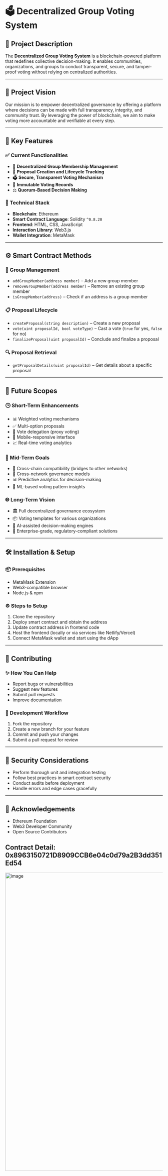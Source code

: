 # 🗳️ Decentralized Group Voting System

## 📘 Project Description

The **Decentralized Group Voting System** is a blockchain-powered platform that redefines collective decision-making. It enables communities, organizations, and groups to conduct transparent, secure, and tamper-proof voting without relying on centralized authorities.

---

## 🌟 Project Vision

Our mission is to empower decentralized governance by offering a platform where decisions can be made with full transparency, integrity, and community trust. By leveraging the power of blockchain, we aim to make voting more accountable and verifiable at every step.

---

## 🚀 Key Features

### ✅ Current Functionalities

- 🔐 **Decentralized Group Membership Management**
- 📝 **Proposal Creation and Lifecycle Tracking**
- 🗳️ **Secure, Transparent Voting Mechanism**
- 🧾 **Immutable Voting Records**
- ⚖️ **Quorum-Based Decision Making**

### 🧪 Technical Stack

- **Blockchain**: Ethereum
- **Smart Contract Language**: Solidity `^0.8.20`
- **Frontend**: HTML, CSS, JavaScript
- **Interaction Library**: Web3.js
- **Wallet Integration**: MetaMask

---

## ⚙️ Smart Contract Methods

### 👥 Group Management
- `addGroupMember(address member)` – Add a new group member  
- `removeGroupMember(address member)` – Remove an existing group member  
- `isGroupMember(address)` – Check if an address is a group member  

### 📋 Proposal Lifecycle
- `createProposal(string description)` – Create a new proposal  
- `vote(uint proposalId, bool voteType)` – Cast a vote (`true` for yes, `false` for no)  
- `finalizeProposal(uint proposalId)` – Conclude and finalize a proposal  

### 🔍 Proposal Retrieval
- `getProposalDetails(uint proposalId)` – Get details about a specific proposal  

---

## 🔮 Future Scopes 

### 🕒 Short-Term Enhancements
- 📊 Weighted voting mechanisms  
- ✅ Multi-option proposals  
- 🔄 Vote delegation (proxy voting)  
- 📱 Mobile-responsive interface  
- 📈 Real-time voting analytics  

### 🧭 Mid-Term Goals
- 🌉 Cross-chain compatibility (bridges to other networks)  
- 🔗 Cross-network governance models  
- 📊 Predictive analytics for decision-making  
- 🤖 ML-based voting pattern insights  

### 🌐 Long-Term Vision
- 🏛️ Full decentralized governance ecosystem  
- 📦 Voting templates for various organizations  
- 🤖 AI-assisted decision-making engines  
- 🏢 Enterprise-grade, regulatory-compliant solutions  

---

## 🛠 Installation & Setup

### 📦 Prerequisites
- MetaMask Extension
- Web3-compatible browser
- Node.js & npm

### ⚙️ Steps to Setup
1. Clone the repository  
2. Deploy smart contract and obtain the address  
3. Update contract address in frontend code  
4. Host the frontend (locally or via services like Netlify/Vercel)  
5. Connect MetaMask wallet and start using the dApp  

---

## 🤝 Contributing

### ✨ How You Can Help
- Report bugs or vulnerabilities  
- Suggest new features  
- Submit pull requests  
- Improve documentation  

### 📌 Development Workflow
1. Fork the repository  
2. Create a new branch for your feature  
3. Commit and push your changes  
4. Submit a pull request for review  

---

## 🔐 Security Considerations

- Perform thorough unit and integration testing  
- Follow best practices in smart contract security  
- Conduct audits before deployment  
- Handle errors and edge cases gracefully  


---
## 🙏 Acknowledgements

- Ethereum Foundation  
- Web3 Developer Community  
- Open Source Contributors



## Contract Detail: 0x8963150721D8909CCB6e04c0d79a2B3dd351Ed54

<img width="950" alt="image" src="https://github.com/user-attachments/assets/d6a2e12a-7a89-4f4d-975a-07353cae2aea" />
